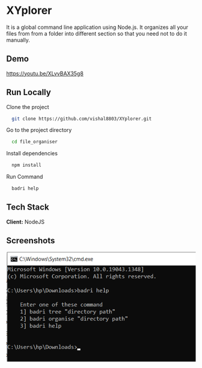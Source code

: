 
# XYplorer

It is a global command line application using Node.js. It organizes all your files from from a folder into different section so that you need not to do it manually.



## Demo

https://youtu.be/XLvvBAX35g8

## Run Locally

Clone the project

```bash
  git clone https://github.com/vishal8803/XYplorer.git
```

Go to the project directory

```bash
  cd file_organiser
```

Install dependencies

```bash
  npm install
```

Run Command

```bash
  badri help
```


## Tech Stack

**Client:** NodeJS


## Screenshots

![App Screenshot](demo.png)

